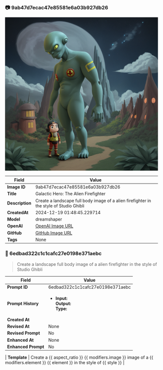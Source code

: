 

### 📷 9ab47d7ecac47e85581e6a03b927db26 


![data.id](./9ab47d7ecac47e85581e6a03b927db26.jpg)


| Field          | Value                                                                                                                     |
|----------------|---------------------------------------------------------------------------------------------------------------------------|
| **Image ID**             | 9ab47d7ecac47e85581e6a03b927db26                                                                                                             |
| **Title**           | Galactic Hero: The Alien Firefighter                                                                                                       |
| **Description**           | Create a landscape full body image of a alien firefighter in the style of Studio Ghibli                                                                                                       |
| **CreatedAt**        | 2024-12-19 01:48:45.229714                                                                                                        |
| **Model**        | dreamshaper                                                                                                        |
| **OpenAI**         | [OpenAI Image URL](http://192.168.1.85:8081/generated-images/b642009132323.png)                                                                                |
| **GitHub**         | [GitHub Image URL](https://raw.githubusercontent.com/Caneta-Silva/weeb/refs/heads/main/images/9ab47d7ecac47e85581e6a03b927db26/9ab47d7ecac47e85581e6a03b927db26.jpg)                                                                                |
| **Tags**       | None                                                                                                                   |

### 📜 6edbad322c1c1cafc27e0198e371aebc

> Create a landscape full body image of a alien firefighter in the style of Studio Ghibli

| Field          | Value                                                                                                                                                                      |
|----------------|----------------------------------------------------------------------------------------------------------------------------------------------------------------------------|
| **Prompt ID**  | 6edbad322c1c1cafc27e0198e371aebc                                                                                                                                                            |
| **Prompt History** | <ul><li>**Input:**  <br> **Output:**  <br> **Type:** </li></ul> |
| **Created At** |                                                                                                                                                    |
| **Revised At** | None                                                                                                                                                   |
| **Revised Prompt** | No                                                                                                                                                                      |
| **Enhanced At** | None                                                                                                                                                  |
| **Enhanced Prompt** | No                                                                                                                                                                    |

| **Template**   | Create a {{ aspect_ratio }} {{ modifiers.image }} image of a {{ modifiers.element }} {{ element }} in the style of {{ style }}                                                                                                                                           |


